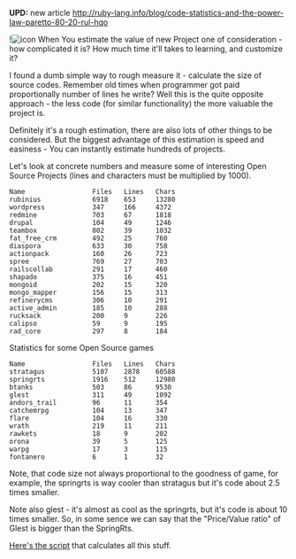 **UPD:** new article http://ruby-lang.info/blog/code-statistics-and-the-power-law-paretto-80-20-rul-hqo

!![icon] When You estimate the value of new Project one of consideration - how complicated it is? How much time it'll takes to learning, and customize it?

I found a dumb simple way to rough measure it - calculate the size of source codes.
Remember old times when programmer got paid proportionally number of lines he write? Well this is the quite opposite approach - the less code (for similar functionality) the more valuable the project is.

Definitely it's a rough estimation, there are also lots of other things to be considered.
But the biggest advantage of this estimation is speed and easiness - You can instantly estimate hundreds of projects.

Let's look at concrete numbers and measure some of interesting Open Source Projects (lines and characters must be multiplied by 1000).

```
Name                 Files   Lines   Chars
rubinius             6918    653     13280
wordpress            347     166     4372
redmine              703     67      1818
drupal               104     49      1246
teambox              802     39      1032
fat_free_crm         492     25      760
diaspora             633     30      758
actionpack           160     26      723
spree                769     27      703
railscollab          291     17      460
shapado              375     16      451
mongoid              202     15      320
mongo_mapper         156     15      313
refinerycms          306     10      291
active_admin         185     10      288
rucksack             200     9       226
calipso              59      9       195
rad_core             297     8       184
```

Statistics for some Open Source games

```
Name                 Files   Lines   Chars
stratagus            5107    2878    60588
springrts            1916    512     12980
btanks               503     86      9530
glest                311     49      1092
andors_trail         96      11      354
catchemrpg           104     13      347
flare                104     16      330
wrath                219     11      211
rawkets              18      9       202
orona                39      5       125
warpg                17      3       115
fontanero            6       1       32
```

Note, that code size not always proportional to the goodness of game, for example, the springrts is way cooler than stratagus but it's code about 2.5 times smaller.

Note also glest - it's almost as cool as the springrts, but it's code is about 10 times smaller. So, in some sence we can say that the "Price/Value ratio" of Glest is bigger than the SpringRts.

[Here's the script][script] that calculates all this stuff.

[script]: https://github.com/alexeypetrushin/misc/blob/master/text_statistics/code_size.rb
[icon]: https://firenet.s3.amazonaws.com/fs/4da14c38743f0f218d00000f/4da14ea9743f0f218d000015/4e0a42ce743f0f489a000052/tape.thumb.jpg